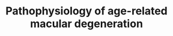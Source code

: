 ---
annotations:
- id: DOID:10871
  parent: genetic disease
  type: Disease Ontology
  value: age related macular degeneration
authors:
- Eweitz
citedin: ''
communities: []
description: ''
last-edited: 2025-04-01
ndex: null
organisms:
- Homo sapiens
redirect_from:
- /index.php/Pathway:WP5533
- /instance/WP5533
- /instance/WP5533_r138365
revision: r138365
schema-jsonld:
- '@context': https://schema.org/
  '@id': https://wikipathways.github.io/pathways/WP5533.html
  '@type': Dataset
  creator:
    '@type': Organization
    name: WikiPathways
  description: ''
  keywords: []
  license: CC0
  name: Pathophysiology of age-related macular degeneration
seo: CreativeWork
title: Pathophysiology of age-related macular degeneration
wpid: WP5533
---